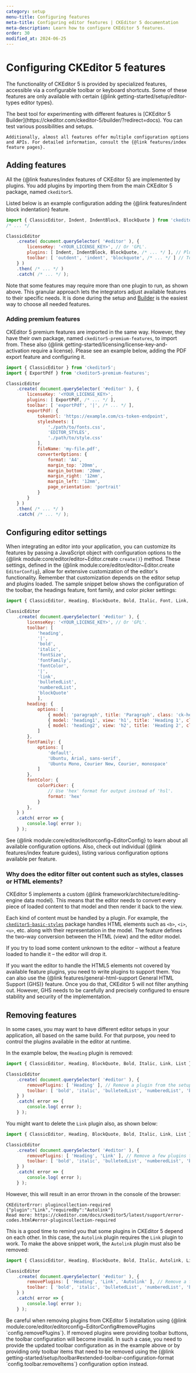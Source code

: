```yaml
---
category: setup
menu-title: Configuring features
meta-title: Configuring editor features | CKEditor 5 documentation
meta-description: Learn how to configure CKEditor 5 features.
order: 30
modified_at: 2024-06-25
---
```


# Configuring CKEditor&nbsp;5 features

The functionality of CKEditor&nbsp;5 is provided by specialized features, accessible via a configurable toolbar or keyboard shortcuts. Some of these features are only available with certain {@link getting-started/setup/editor-types editor types}.

<info-box>
	The best tool for experimenting with different features is [CKEditor&nbsp;5 Builder](https://ckeditor.com/ckeditor-5/builder/?redirect=docs). You can test various possibilities and setups.

	Additionally, almost all features offer multiple configuration options and APIs. For detailed information, consult the {@link features/index feature pages}.
</info-box>

## Adding features

All the {@link features/index features of CKEditor&nbsp;5} are implemented by plugins. You add plugins by importing them from the main CKEditor&nbsp;5 package, named `ckeditor5`.

Listed below is an example configuration adding the {@link features/indent block indentation} feature.

```js
import { ClassicEditor, Indent, IndentBlock, BlockQuote } from 'ckeditor5';
/* ... */

ClassicEditor
	.create( document.querySelector( '#editor' ), {
		licenseKey: '<YOUR_LICENSE_KEY>', // Or 'GPL'.
		plugins: [ Indent, IndentBlock, BlockQuote, /* ... */ ], // Plugins import.
		toolbar: [ 'outdent', 'indent', 'blockquote', /* ... */ ] // Toolbar configuration.
	} )
	.then( /* ... */ )
	.catch( /* ... */ );
```

Note that some features may require more than one plugin to run, as shown above. This granular approach lets the integrators adjust available features to their specific needs. It is done during the setup and [Builder](https://ckeditor.com/ckeditor-5/builder/?redirect=docs) is the easiest way to choose all needed features.

### Adding premium features

CKEditor&nbsp;5 premium features are imported in the same way. However, they have their own package, named `ckeditor5-premium-features`, to import from. These also {@link getting-started/licensing/license-key-and-activation require a license}. Please see an example below, adding the PDF export feature and configuring it.

```js
import { ClassicEditor } from 'ckeditor5';
import { ExportPdf } from 'ckeditor5-premium-features';

ClassicEditor
	.create( document.querySelector( '#editor' ), {
		licenseKey: '<YOUR_LICENSE_KEY>',
		plugins: [ ExportPdf, /* ... */ ],
		toolbar: [ 'exportPdf', '|', /* ... */ ],
		exportPdf: {
			tokenUrl: 'https://example.com/cs-token-endpoint',
			stylesheets: [
				'./path/to/fonts.css',
				'EDITOR_STYLES',
				'./path/to/style.css'
			],
			fileName: 'my-file.pdf',
			converterOptions: {
				format: 'A4',
				margin_top: '20mm',
				margin_bottom: '20mm',
				margin_right: '12mm',
				margin_left: '12mm',
				page_orientation: 'portrait'
			}
		}
	} )
	.then( /* ... */ )
	.catch( /* ... */ );
```

## Configuring editor settings

When integrating an editor into your application, you can customize its features by passing a JavaScript object with configuration options to the {@link module:core/editor/editor~Editor.create `create()`} method. These settings, defined in the {@link module:core/editor/editor~Editor.create `EditorConfig`}, allow for extensive customization of the editor's functionality. Remember that customization depends on the editor setup and plugins loaded. The sample snippet below shows the configuration of the toolbar, the headings feature, font family, and color picker settings:

```js
import { ClassicEditor, Heading, BlockQuote, Bold, Italic, Font, Link, List } from 'ckeditor5';

ClassicEditor
	.create( document.querySelector( '#editor' ), {
		licenseKey: '<YOUR_LICENSE_KEY>', // Or 'GPL'.
		toolbar: [
			'heading',
			'|',
			'bold',
			'italic',
			'fontSize',
			'fontFamily',
			'fontColor',
			'|',
			'link',
			'bulletedList',
			'numberedList',
			'blockQuote'
			],
		heading: {
			options: [
				{ model: 'paragraph', title: 'Paragraph', class: 'ck-heading_paragraph' },
				{ model: 'heading1', view: 'h1', title: 'Heading 1', class: 'ck-heading_heading1' },
				{ model: 'heading2', view: 'h2', title: 'Heading 2', class: 'ck-heading_heading2' }
			]
		},
		fontFamily: {
			options: [
				'default',
				'Ubuntu, Arial, sans-serif',
				'Ubuntu Mono, Courier New, Courier, monospace'
			]
		},
		fontColor: {
			colorPicker: {
				// Use 'hex' format for output instead of 'hsl'.
				format: 'hex'
			}
		},
	} )
	.catch( error => {
		console.log( error );
	} );
```

See {@link module:core/editor/editorconfig~EditorConfig} to learn about all available configuration options. Also, check out individual {@link features/index feature guides}, listing various configuration options available per feature.

### Why does the editor filter out content such as styles, classes or HTML elements?

CKEditor&nbsp;5 implements a custom {@link framework/architecture/editing-engine data model}. This means that the editor needs to convert every piece of loaded content to that model and then render it back to the view.

Each kind of content must be handled by a plugin. For example, the [`ckeditor5-basic-styles`](https://www.npmjs.com/package/@ckeditor/ckeditor5-basic-styles) package handles HTML elements such as `<b>`, `<i>`, `<u>`, etc. along with their representation in the model. The feature defines the two–way conversion between the HTML (view) and the editor model.

If you try to load some content unknown to the editor &ndash; without a feature loaded to handle it &ndash; the editor will drop it.

If you want the editor to handle the HTML5 elements not covered by available feature plugins, you need to write plugins to support them. You can also use the {@link features/general-html-support General HTML Support (GHS)} feature. Once you do that, CKEditor&nbsp;5 will not filter anything out. However, GHS needs to be carefully and precisely configured to ensure stability and security of the implementation.

## Removing features

In some cases, you may want to have different editor setups in your application, all based on the same build. For that purpose, you need to control the plugins available in the editor at runtime.

In the example below, the `Heading` plugin is removed:

```js
import { ClassicEditor, Heading, BlockQuote, Bold, Italic, Link, List } from 'ckeditor5';

ClassicEditor
	.create( document.querySelector( '#editor' ), {
		removePlugins: [ 'Heading' ], // Remove a plugin from the setup.
		toolbar: [ 'bold', 'italic', 'bulletedList', 'numberedList', 'blockQuote' , 'link' ]
	} )
	.catch( error => {
		console.log( error );
	} );
```

You might want to delete the `Link` plugin also, as shown below:

```js
import { ClassicEditor, Heading, BlockQuote, Bold, Italic, Link, List } from 'ckeditor5';

ClassicEditor
	.create( document.querySelector( '#editor' ), {
		removePlugins: [ 'Heading', 'Link' ], // Remove a few plugins from the setup.
		toolbar: [ 'bold', 'italic', 'bulletedList', 'numberedList', 'blockQuote' ]
	} )
	.catch( error => {
		console.log( error );
	} );
```

However, this will result in an error thrown in the console of the browser:

```
CKEditorError: plugincollection-required {"plugin":"Link","requiredBy":"Autolink"}
Read more: https://ckeditor.com/docs/ckeditor5/latest/support/error-codes.html#error-plugincollection-required
```

This is a good time to remind you that some plugins in CKEditor&nbsp;5 depend on each other. In this case, the `Autolink` plugin requires the `Link` plugin to work. To make the above snippet work, the `Autolink` plugin must also be removed:

```js
import { ClassicEditor, Heading, BlockQuote, Bold, Italic, Autolink, Link, List } from 'ckeditor5';

ClassicEditor
	.create( document.querySelector( '#editor' ), {
		removePlugins: [ 'Heading', 'Link', 'Autolink' ], // Remove a few plugins from the setup.
		toolbar: [ 'bold', 'italic', 'bulletedList', 'numberedList', 'blockQuote' ]
	} )
	.catch( error => {
		console.log( error );
	} );
```

<info-box>
	Be careful when removing plugins from CKEditor&nbsp;5 installation using {@link module:core/editor/editorconfig~EditorConfig#removePlugins `config.removePlugins`}. If removed plugins were providing toolbar buttons, the toolbar configuration will become invalid. In such a case, you need to provide the updated toolbar configuration as in the example above or by providing only toolbar items that need to be removed using the {@link getting-started/setup/toolbar#extended-toolbar-configuration-format `config.toolbar.removeItems`} configuration option instead.
</info-box>
